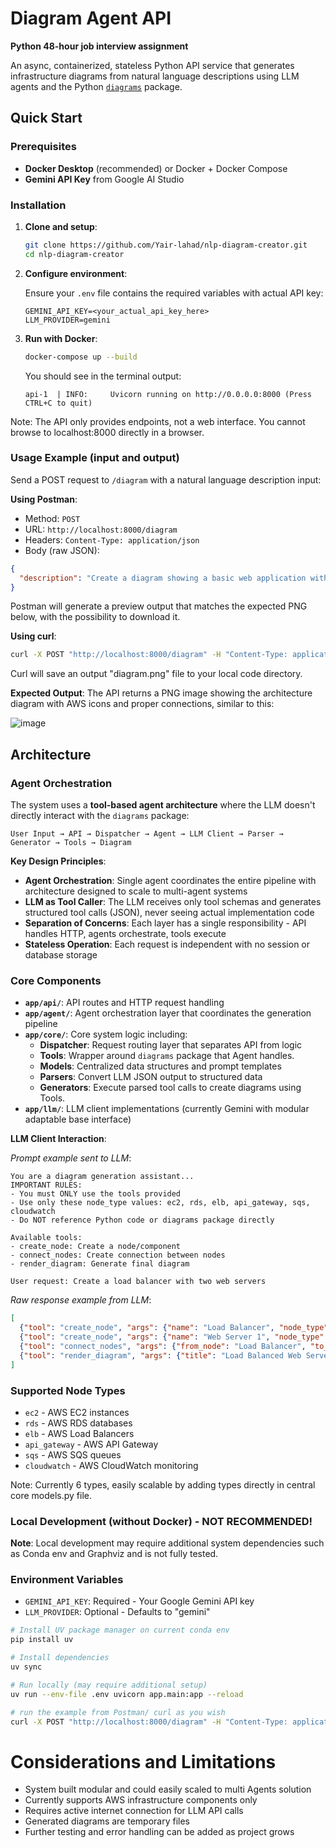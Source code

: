 # Diagram Agent API

**Python 48-hour job interview assignment**

An async, containerized,  stateless Python API service that generates infrastructure diagrams from natural language descriptions using LLM agents and the Python [`diagrams`](https://diagrams.mingrammer.com/) package.

## Quick Start

### Prerequisites

- **Docker Desktop** (recommended) or Docker + Docker Compose
- **Gemini API Key** from Google AI Studio

### Installation

1. **Clone and setup**:
   ```bash
   git clone https://github.com/Yair-lahad/nlp-diagram-creator.git
   cd nlp-diagram-creator
   ```

2. **Configure environment**:
   
   Ensure your `.env` file contains the required variables with actual API key:
   ```
   GEMINI_API_KEY=<your_actual_api_key_here>
   LLM_PROVIDER=gemini
   ```

3. **Run with Docker**:
   ```bash
   docker-compose up --build
   ```

   You should see in the terminal output:
   ```
   api-1  | INFO:     Uvicorn running on http://0.0.0.0:8000 (Press CTRL+C to quit)
   ```

Note: The API only provides endpoints, not a web interface. You cannot browse to localhost:8000 directly in a browser.

### Usage Example (input and output)

Send a POST request to `/diagram` with a natural language description input:

**Using Postman**:
- Method: `POST`
- URL: `http://localhost:8000/diagram`
- Headers: `Content-Type: application/json`
- Body (raw JSON):
```json
{
  "description": "Create a diagram showing a basic web application with an Application Load Balancer, two EC2 instances for the web servers, and an RDS database for storage. The web servers should be in a cluster named Web Tier."
}
```
Postman will generate a preview output that matches the expected PNG below, with the possibility to download it.

**Using curl**:
```bash
curl -X POST "http://localhost:8000/diagram" -H "Content-Type: application/json" -d "{\"description\": \"Create a diagram showing a basic web application with an Application Load Balancer, two EC2 instances for the web servers, and an RDS database for storage. The web servers should be in a cluster named Web Tier.\"}" --output diagram.png
```

Curl will save an output "diagram.png" file to your local code directory.

**Expected Output**: The API returns a PNG image showing the architecture diagram with AWS icons and proper connections, similar to this:

![image](https://github.com/user-attachments/assets/2ce96bd8-ccc0-459e-8082-696328e231d2)


## Architecture

### Agent Orchestration

The system uses a **tool-based agent architecture** where the LLM doesn't directly interact with the `diagrams` package:

```
User Input → API → Dispatcher → Agent → LLM Client → Parser → Generator → Tools → Diagram
```

**Key Design Principles**:

- **Agent Orchestration**: Single agent coordinates the entire pipeline with architecture designed to scale to multi-agent systems
- **LLM as Tool Caller**: The LLM receives only tool schemas and generates structured tool calls (JSON), never seeing actual implementation code
- **Separation of Concerns**: Each layer has a single responsibility - API handles HTTP, agents orchestrate, tools execute
- **Stateless Operation**: Each request is independent with no session or database storage

### Core Components

- **`app/api/`**: API routes and HTTP request handling
- **`app/agent/`**: Agent orchestration layer that coordinates the generation pipeline
- **`app/core/`**: Core system logic including:
  - **Dispatcher**: Request routing layer that separates API from logic
  - **Tools**: Wrapper around `diagrams` package that Agent handles.
  - **Models**: Centralized data structures and prompt templates
  - **Parsers**: Convert LLM JSON output to structured data
  - **Generators**: Execute parsed tool calls to create diagrams using Tools.
- **`app/llm/`**: LLM client implementations (currently Gemini with modular adaptable base interface)

**LLM Client Interaction**:

*Prompt example sent to LLM*:
```
You are a diagram generation assistant...
IMPORTANT RULES:
- You must ONLY use the tools provided
- Use only these node_type values: ec2, rds, elb, api_gateway, sqs, cloudwatch
- Do NOT reference Python code or diagrams package directly

Available tools:
- create_node: Create a node/component
- connect_nodes: Create connection between nodes  
- render_diagram: Generate final diagram

User request: Create a load balancer with two web servers
```

*Raw response example from LLM*:
```json
[
  {"tool": "create_node", "args": {"name": "Load Balancer", "node_type": "elb"}},
  {"tool": "create_node", "args": {"name": "Web Server 1", "node_type": "ec2"}},
  {"tool": "connect_nodes", "args": {"from_node": "Load Balancer", "to_node": "Web Server 1"}},
  {"tool": "render_diagram", "args": {"title": "Load Balanced Web Servers"}}
]
```

### Supported Node Types

- `ec2` - AWS EC2 instances
- `rds` - AWS RDS databases  
- `elb` - AWS Load Balancers
- `api_gateway` - AWS API Gateway
- `sqs` - AWS SQS queues
- `cloudwatch` - AWS CloudWatch monitoring

Note: Currently 6 types, easily scalable by adding types directly in central core models.py file.

### Local Development (without Docker) - NOT RECOMMENDED!

**Note**: Local development may require additional system dependencies such as Conda env and Graphviz and is not fully tested.

### Environment Variables

- `GEMINI_API_KEY`: Required - Your Google Gemini API key
- `LLM_PROVIDER`: Optional - Defaults to "gemini"

```bash
# Install UV package manager on current conda env
pip install uv

# Install dependencies
uv sync

# Run locally (may require additional setup)
uv run --env-file .env uvicorn app.main:app --reload

# run the example from Postman/ curl as you wish
curl -X POST "http://localhost:8000/diagram" -H "Content-Type: application/json" -d "{\"description\":\"Create a load balancer with one web server\"}" --output simple.png
```




# Considerations and Limitations

- System built modular and could easily scaled to multi Agents solution
- Currently supports AWS infrastructure components only
- Requires active internet connection for LLM API calls
- Generated diagrams are temporary files
- Further testing and error handling can be added as project grows


